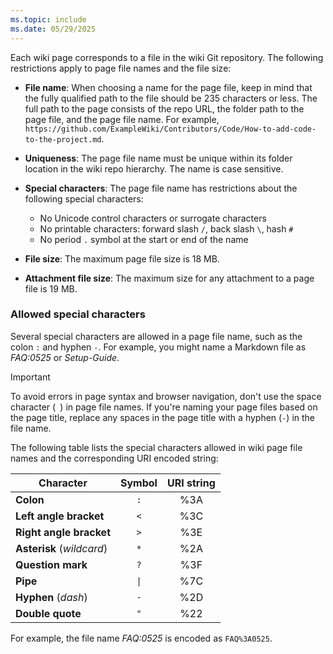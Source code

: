 ```yaml
---
ms.topic: include
ms.date: 05/29/2025
---
```


Each wiki page corresponds to a file in the wiki Git repository. The following restrictions apply to page file names and the file size:

- **File name**: When choosing a name for the page file, keep in mind that the fully qualified path to the file should be 235 characters or less. The full path to the page consists of the repo URL, the folder path to the page file, and the page file name. For example, `https://github.com/ExampleWiki/Contributors/Code/How-to-add-code-to-the-project.md`.
- **Uniqueness**: The page file name must be unique within its folder location in the wiki repo hierarchy. The name is case sensitive.
- **Special characters**: The page file name has restrictions about the following special characters:
   - No Unicode control characters or surrogate characters
   - No printable characters: forward slash `/`, back slash `\`, hash `#`
   - No period `.` symbol at the start or end of the name

- **File size**: The maximum page file size is 18 MB.
- **Attachment file size**: The maximum size for any attachment to a page file is 19 MB.

### Allowed special characters

Several special characters are allowed in a page file name, such as the colon `:` and hyphen `-`. For example, you might name a Markdown file as _FAQ:0525_ or _Setup-Guide_. 

> [!IMPORTANT]
> To avoid errors in page syntax and browser navigation, don't use the space character (` `) in page file names. If you're naming your page files based on the page title, replace any spaces in the page title with a hyphen (`-`) in the file name.

The following table lists the special characters allowed in wiki page file names and the corresponding URI encoded string:

| Character  | Symbol  | URI string      |
|------------|:-------:|:---------------:|
| **Colon**                 | `:`  | %3A |
| **Left angle bracket**    | `<`  | %3C |
| **Right angle bracket**   | `>`  | %3E |
| **Asterisk** (_wildcard_) | `*`  | %2A |
| **Question mark**         | `?`  | %3F |
| **Pipe**                  | `\|` | %7C |
| **Hyphen** (_dash_)       | `-`  | %2D |
| **Double quote**          | `"`  | %22 |

For example, the file name _FAQ:0525_ is encoded as `FAQ%3A0525`.